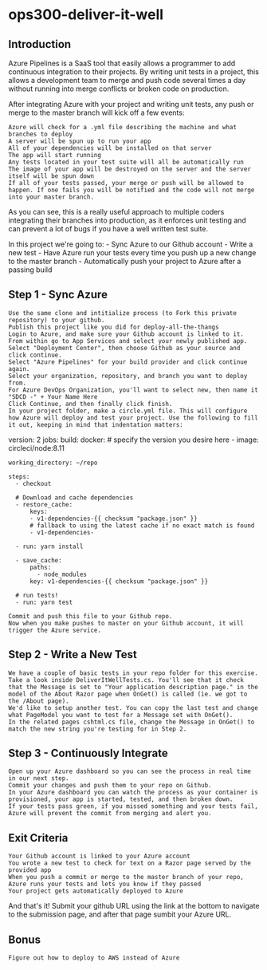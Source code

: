 # ops300-deliver-it-well
## Introduction

Azure Pipelines is a SaaS tool that easily allows a programmer to add continuous integration to their projects. By writing unit tests in a project, this allows a development team to merge and push code several times a day without running into merge conflicts or broken code on production.

After integrating Azure with your project and writing unit tests, any push or merge to the master branch will kick off a few events:

    Azure will check for a .yml file describing the machine and what branches to deploy
    A server will be spun up to run your app
    All of your dependencies will be installed on that server
    The app will start running
    Any tests located in your test suite will all be automatically run
    The image of your app will be destroyed on the server and the server itself will be spun down
    If all of your tests passed, your merge or push will be allowed to happen. If one fails you will be notified and the code will not merge into your master branch.

As you can see, this is a really useful approach to multiple coders integrating their branches into production, as it enforces unit testing and can prevent a lot of bugs if you have a well written test suite.

In this project we're going to: - Sync Azure to our Github account - Write a new test - Have Azure run your tests every time you push up a new change to the master branch - Automatically push your project to Azure after a passing build
## Step 1 - Sync Azure

    Use the same clone and intitialize process (to Fork this private repository) to your github.
    Publish this project like you did for deploy-all-the-thangs
    Login to Azure, and make sure your Github account is linked to it.
    From within go to App Services and select your newly published app.
    Select "Deployment Center", then choose Github as your source and click continue.
    Select "Azure Pipelines" for your build provider and click continue again.
    Select your organization, repository, and branch you want to deploy from.
    For Azure DevOps Organization, you'll want to select new, then name it "SDCD -" + Your Name Here
    Click Continue, and then finally click finish.
    In your project folder, make a circle.yml file. This will configure how Azure will deploy and test your project. Use the following to fill it out, keeping in mind that indentation matters:

version: 2
jobs:
  build:
    docker:
      # specify the version you desire here
      - image: circleci/node:8.11

    working_directory: ~/repo

    steps:
      - checkout

      # Download and cache dependencies
      - restore_cache:
          keys:
          - v1-dependencies-{{ checksum "package.json" }}
          # fallback to using the latest cache if no exact match is found
          - v1-dependencies-

      - run: yarn install

      - save_cache:
          paths:
            - node_modules
          key: v1-dependencies-{{ checksum "package.json" }}

      # run tests!
      - run: yarn test

    Commit and push this file to your Github repo.
    Now when you make pushes to master on your Github account, it will trigger the Azure service.

## Step 2 - Write a New Test

    We have a couple of basic tests in your repo folder for this exercise. Take a look inside DeliverItWellTests.cs. You'll see that it check that the Message is set to "Your application description page." in the model of the About Razor page when OnGet() is called (ie. we got to the /About page).
    We'd like to setup another test. You can copy the last test and change what PageModel you want to test for a Message set with OnGet().
    In the related pages cshtml.cs file, change the Message in OnGet() to match the new string you're testing for in Step 2.

## Step 3 - Continuously Integrate

    Open up your Azure dashboard so you can see the process in real time in our next step.
    Commit your changes and push them to your repo on Github.
    In your Azure dashboard you can watch the process as your container is provisioned, your app is started, tested, and then broken down.
    If your tests pass green, if you missed something and your tests fail, Azure will prevent the commit from merging and alert you.

## Exit Criteria

    Your Github account is linked to your Azure account
    You wrote a new test to check for text on a Razor page served by the provided app
    When you push a commit or merge to the master branch of your repo, Azure runs your tests and lets you know if they passed
    Your project gets automatically deployed to Azure

And that's it! Submit your github URL using the link at the bottom to navigate to the submission page, and after that page sumbit your Azure URL.
## Bonus

    Figure out how to deploy to AWS instead of Azure

